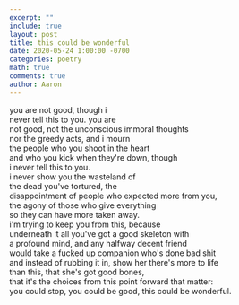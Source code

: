 ```yaml
---
excerpt: ""
include: true
layout: post
title: this could be wonderful 
date: 2020-05-24 1:00:00 -0700
categories: poetry
math: true
comments: true
author: Aaron
---
```



you are not good, though i  
never tell this to you.  you are  
not good, not the unconscious immoral thoughts  
nor the greedy acts, and i mourn  
the people who you shoot in the heart  
and who you kick when they're down, though  
i never tell this to you.  
i never show you the wasteland of  
the dead you've tortured, the  
disappointment of people who expected more from you,  
the agony of those who give everything  
so they can have more taken away.  
i'm trying to keep you from this, because  
underneath it all you've got a good skeleton with  
a profound mind, and any halfway decent friend  
would take a fucked up companion who's done bad shit  
and instead of rubbing it in, show her there's more to life  
than this, that she's got good bones,  
that it's the choices from this point forward that matter:  
you could stop, you could be good, this could be wonderful.

